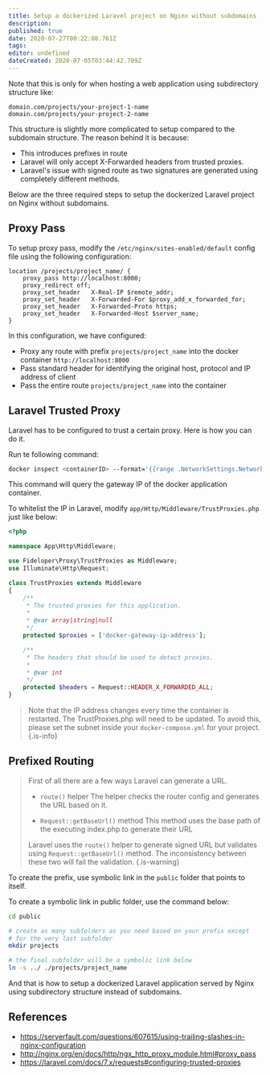 ```yaml
---
title: Setup a dockerized Laravel project on Nginx without subdomains
description: 
published: true
date: 2020-07-27T00:22:08.761Z
tags: 
editor: undefined
dateCreated: 2020-07-05T03:44:42.709Z
---
```


Note that this is only for when hosting a web application using subdirectory structure like:

```
domain.com/projects/your-project-1-name
domain.com/projects/your-project-2-name
```

This structure is slightly more complicated to setup compared to the subdomain structure. The reason behind it is because:
  
- This introduces prefixes in route
- Laravel will only accept X-Forwarded headers from trusted proxies.
- Laravel's issue with signed route as two signatures are generated using completely different methods.

Below are the three required steps to setup the dockerized Laravel project on Nginx without subdomains.

## Proxy Pass
To setup proxy pass, modify the `/etc/nginx/sites-enabled/default` config file using the following configuration:

```
location /projects/project_name/ {
    proxy_pass http://localhost:8000;
    proxy_redirect off;
    proxy_set_header   X-Real-IP $remote_addr;
    proxy_set_header   X-Forwarded-For $proxy_add_x_forwarded_for;
    proxy_set_header   X-Forwarded-Proto https;
    proxy_set_header   X-Forwarded-Host $server_name;
}
```

In this configuration, we have configured:
- Proxy any route with prefix `projects/project_name` into the docker container `http://localhost:8000`
- Pass standard header for identifying the original host, protocol and IP address of client
- Pass the entire route `projects/project_name` into the container

## Laravel Trusted Proxy

Laravel has to be configured to trust a certain proxy. Here is how you can do it.

Run te following command:

```bash
docker inspect <containerID> --format='{{range .NetworkSettings.Networks}}{{.Gateway}}{{end}}'
```
This command will query the gateway IP of the docker application container.

To whitelist the IP in Laravel, modify `app/Http/Middleware/TrustProxies.php` just like below:

```php
<?php

namespace App\Http\Middleware;

use Fideloper\Proxy\TrustProxies as Middleware;
use Illuminate\Http\Request;

class TrustProxies extends Middleware
{
    /**
     * The trusted proxies for this application.
     *
     * @var array|string|null
     */
    protected $proxies = ['docker-gateway-ip-address'];

    /**
     * The headers that should be used to detect proxies.
     *
     * @var int
     */
    protected $headers = Request::HEADER_X_FORWARDED_ALL;
}

```

> Note that the IP address changes every time the container is restarted. The TrustProxies.php will need to be updated. To avoid this, please set the subnet inside your `docker-compose.yml` for your project.
{.is-info}

## Prefixed Routing

> First of all there are a few ways Laravel can generate a URL.
> - `route()` helper
> The helper checks the router config and generates the URL based on it. 
> 
> - `Request::getBaseUrl()` method
> This method uses the base path of the executing index.php to generate their URL
> 
> Laravel uses the `route()` helper to generate signed URL but validates using `Request::getBaseUrl()` method. The inconsistency between these two will fail the validation. 
> {.is-warning}

To create the prefix, use symbolic link in the `public` folder that points to itself. 

To create a symbolic link in public folder, use the command below:

```bash
cd public

# create as many subfolders as you need based on your prefix except
# for the very last subfolder
mkdir projects

# the final subfolder will be a symbolic link below
ln -s ../ ./projects/project_name
```

And that is how to setup a dockerized Laravel application served by Nginx using subdirectory structure instead of subdomains. 

## References
- https://serverfault.com/questions/607615/using-trailing-slashes-in-nginx-configuration
- http://nginx.org/en/docs/http/ngx_http_proxy_module.html#proxy_pass
- https://laravel.com/docs/7.x/requests#configuring-trusted-proxies
